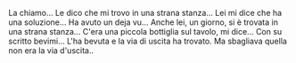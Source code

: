 La chiamo...
Le dico che mi trovo in una strana stanza...
Lei mi dice che ha una soluzione...
Ha avuto un deja vu... 
Anche lei, un giorno, si è trovata in una strana stanza...
C'era una piccola bottiglia sul tavolo, mi dice...
Con su scritto bevimi...
L'ha bevuta e la via di uscita ha trovato.
Ma sbagliava quella non era la via d'uscita..
